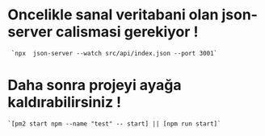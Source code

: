 # Oncelikle sanal veritabani olan json-server calismasi gerekiyor !
     `npx  json-server --watch src/api/index.json --port 3001`
     
# Daha sonra projeyi ayağa kaldırabilirsiniz !
    `[pm2 start npm --name "test" -- start] || [npm run start]`
  
